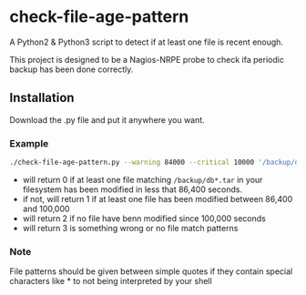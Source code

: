 # check-file-age-pattern

A Python2 & Python3 script to detect if at least one file is recent enough.

This project is designed to be a Nagios-NRPE probe to check ifa periodic  backup has been done correctly.

## Installation

Download the .py file and put it anywhere you want.

### Example
```bash
./check-file-age-pattern.py --warning 84000 --critical 10000 '/backup/db*.tar'
```
- will return 0 if at least one file matching `/backup/db*.tar` in your filesystem has been modified in less that 86,400 seconds.
- if not, will return 1 if at least one file has been modified between 86,400 and 100,000
- will return 2 if no file have benn modified since 100,000 seconds
- will return 3 is something wrong or no file match patterns

### Note

File patterns should be given between simple quotes if they contain special characters like * to not being interpreted by your shell
